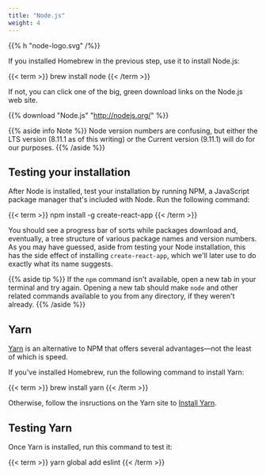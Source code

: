 ```yaml
---
title: "Node.js"
weight: 4
---
```


{{% h "node-logo.svg" /%}}

If you installed Homebrew in the previous step, use it to install Node.js:

{{< term >}}
brew install node
{{< /term >}}

If not, you can click one of the big, green download links on the Node.js web site.

{{% download "Node.js" "http://nodejs.org/" %}}

{{% aside info Note %}}
Node version numbers are confusing, but either the LTS version (8.11.1 as of this writing) or the Current version (9.11.1) will do for our purposes.
{{% /aside %}}

## Testing your installation

After Node is installed, test your installation by running NPM, a JavaScript package manager that's included with Node. Run the following command:

{{< term >}}
npm install -g create-react-app
{{< /term >}}

You should see a progress bar of sorts while packages download and, eventually, a tree structure of various package names and version numbers. As you may have guessed, aside from testing your Node installation, this has the side effect of installing `create-react-app`, which we'll later use to do exactly what its name suggests.

{{% aside tip %}}
If the `npm` command isn't available, open a new tab in your terminal and try again. Opening a new tab should make `node` and other related commands available to you from any directory, if they weren't already.
{{% /aside %}}

## Yarn

[Yarn](https://yarnpkg.com/) is an alternative to NPM that offers several advantages&mdash;not the least of which is speed.

If you've installed Homebrew, run the following command to install Yarn:

{{< term >}}
brew install yarn
{{< /term >}}

Otherwise, follow the insructions on the Yarn site to [Install Yarn](https://yarnpkg.com/en/docs/install).

## Testing Yarn

Once Yarn is installed, run this command to test it:

{{< term >}}
yarn global add eslint
{{< /term >}}

